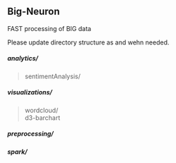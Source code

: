 ## Big-Neuron
 FAST processing of BIG data

Please update directory structure as and wehn needed.

##### analytics/  
> sentimentAnalysis/  

##### visualizations/  
> wordcloud/  
> d3-barchart

##### preprocessing/  
##### spark/  
